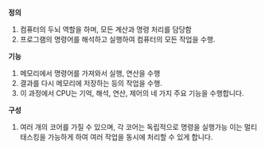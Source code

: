 **정의**
1. 컴퓨터의 두뇌 역할을 하며, 모든 계산과 명령 처리를 담당함
2. 프로그램의 명령어를 해석하고 실행하여 컴퓨터의 모든 작업을 수행. 

**기능**
1. 메모리에서 명령어를 가져와서 실행, 연산을 수행
2. 결과를 다시 메모리에 저장하는 등의 작업을 수행. 
3. 이 과정에서 CPU는 기억, 해석, 연산, 제어의 네 가지 주요 기능을 수행합니다. 

**구성**
1. 여러 개의 코어를 가질 수 있으며, 각 코어는 독립적으로 명령을 실행가능 이는 멀티태스킹을 가능하게 하여 여러 작업을 동시에 처리할 수 있게 합니다.